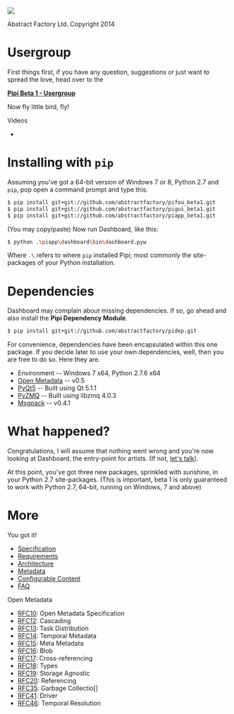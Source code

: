 <!-- ![](../img/company.png) -->
![](https://dl.dropbox.com/s/o3s62jqkn1c51lg/title.png)

Abstract Factory Ltd.
Copyright 2014

# Usergroup

First things first, if you have any question, suggestions or just want to spread the love, head over to the

[**Pipi Beta 1 - Usergroup**][usergroup]

Now fly little bird, fly!

Videos

* 

# Installing with `pip`

Assuming you've got a 64-bit version of Windows 7 or 8, Python 2.7 and `pip`, pop open a command prompt and type this:

```bash
$ pip install git+git://github.com/abstractfactory/pifou_beta1.git
$ pip install git+git://github.com/abstractfactory/pigui_beta1.git
$ pip install git+git://github.com/abstractfactory/piapp_beta1.git
```

(You may copy/paste) Now run Dashboard, like this:

```bash
$ python .\piapp\dashboard\bin\dashboard.pyw
```

Where `.\` refers to where `pip` installed Pipi; most commonly the site-packages of your Python installation.

# Dependencies

Dashboard may complain about missing dependencies. If so, go ahead and also install the **Pipi Dependency Module**.

```bash
$ pip install git+git://github.com/abstractfactory/pidep.git
```

For convenience, dependencies have been encapsulated within this one package. If you decide later to use your own dependencies, well, then you are free to do so. Here they are.

* Environment 		-- Windows 7 x64, Python 2.7.6 x64
* [Open Metadata][] -- v0.5
* [PyQt5][]			-- Built using Qt 5.1.1
* [PyZMQ][]		 	-- Built using libzmq 4.0.3
* [Msgpack][]		-- v0.4.1

# What happened?

Congratulations, I will assume that nothing went wrong and you're now looking at Dashboard, the entry-point for artists. (If not, [let's talk][usergroup]).

At this point, you've got three new packages, sprinkled with sunshine, in your Python 2.7 site-packages. (This is important, beta 1 is only guaranteed to work with Python 2.7, 64-bit, running on Windows, 7 and above)

# More

You got it!

* [Specification][RFC23]
* [Requirements][RFC25]
* [Architecture][RFC27]
* [Metadata][RFC24]
* [Configurable Content][RFC31]
* [FAQ][RFC28]

Open Metadata

* [RFC10][]: Open Metadata Specification
* [RFC12][]: Cascading
* [RFC13][]: Task Distribution
* [RFC14][]: Temporal Metadata
* [RFC15][]: Meta Metadata
* [RFC16][]: Blob
* [RFC17][]: Cross-referencing
* [RFC18][]: Types
* [RFC19][]: Storage Agnostic
* [RFC20][]: Referencing
* [RFC35][]: Garbage Collectio[]
* [RFC41][]: Driver
* [RFC46][]: Temporal Resolution


[RFC10]: http://rfc.abstractfactory.io/spec/10
[RFC12]: http://rfc.abstractfactory.io/spec/12
[RFC13]: http://rfc.abstractfactory.io/spec/13
[RFC14]: http://rfc.abstractfactory.io/spec/14
[RFC15]: http://rfc.abstractfactory.io/spec/15
[RFC16]: http://rfc.abstractfactory.io/spec/16
[RFC17]: http://rfc.abstractfactory.io/spec/17
[RFC18]: http://rfc.abstractfactory.io/spec/18
[RFC19]: http://rfc.abstractfactory.io/spec/19
[RFC20]: http://rfc.abstractfactory.io/spec/20
[RFC35]: http://rfc.abstractfactory.io/spec/35
[RFC41]: http://rfc.abstractfactory.io/spec/41
[RFC46]: http://rfc.abstractfactory.io/spec/46
[RFC23]: http://rfc.abstractfactory.io/spec/23
[RFC31]: http://rfc.abstractfactory.io/spec/31/
[RFC24]: http://rfc.abstractfactory.io/spec/24
[RFC25]: http://rfc.abstractfactory.io/spec/25
[RFC27]: http://rfc.abstractfactory.io/spec/27
[RFC28]: http://rfc.abstractfactory.io/spec/28
[usergroup]: https://groups.google.com/forum/#!forum/pipi-beta1
[Open Metadata]: https://github.com/abstractfactory/openmetadata
[PyQt5]: http://www.riverbankcomputing.co.uk/software/pyqt/download5
[PyZMQ]: http://zeromq.org/bindings:python
[Msgpack]: http://msgpack.org/